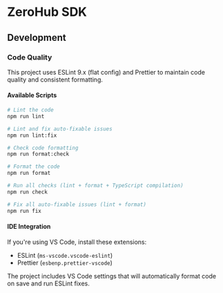 # ZeroHub SDK

## Development

### Code Quality

This project uses ESLint 9.x (flat config) and Prettier to maintain code quality and consistent formatting.

#### Available Scripts

```bash
# Lint the code
npm run lint

# Lint and fix auto-fixable issues
npm run lint:fix

# Check code formatting
npm run format:check

# Format the code
npm run format

# Run all checks (lint + format + TypeScript compilation)
npm run check

# Fix all auto-fixable issues (lint + format)
npm run fix
```

#### IDE Integration

If you're using VS Code, install these extensions:
- ESLint (`ms-vscode.vscode-eslint`)
- Prettier (`esbenp.prettier-vscode`)

The project includes VS Code settings that will automatically format code on save and run ESLint fixes.
